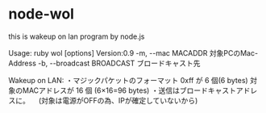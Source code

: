 # node-wol
this is wakeup on lan program by node.js

Usage: ruby wol [options]
Version:0.9
    -m, --mac MACADDR                対象PCのMac-Address
    -b, --broadcast BROADCAST        ブロードキャスト先
    
    
Wakeup on LAN:
・マジックパケットのフォーマット
 0xff が 6 個(6 bytes)
 対象のMACアドレスが 16 個 (6×16=96 bytes)
・送信はブロードキャストアドレスに。
　(対象は電源がOFFの為、IPが確定していないから)
